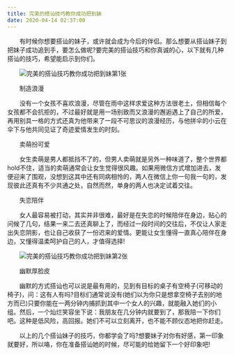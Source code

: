 ```yaml
---
title: 完美的搭讪技巧教你成功把到妹
date: 2020-04-14 02:37:00
---
```




　　有时候你想要搭讪的妹子，或许就会成为今后的伴侣。那么想要从搭讪妹子到把妹子成功追到手，要怎么做呢?要完美的搭讪技巧和你真诚的心，以下就有几种搭讪的技巧，希望能启示到你们。

　　![完美的搭讪技巧教你成功把到妹第1张](/img/00c7593f2b5e9115352ddeafcf1b4a3b.jpg)

　　制造浪漫

　　没有一个女孩不喜欢浪漫，尽管在雨中这样求爱这种方法很老土，但相信每个女孩都不会抗拒的，不过最好就是用一场别致而又浪漫的邂逅遇上了自己的所爱，再用别具一格的方式还真为他带来了一段不可思议的浪漫经历，与他拼伞的小云在伞下与他共同见证了奇迹爱情发生的时刻。

　　卖萌扮可爱

　　女生卖萌是男人都抵挡不了的，但男人卖萌就是另外一种味道了，整个世界都hold不住，适当的卖萌通常会让女生觉得很风趣。如果用微信方式增加进去，发便迎来了围观，没想到这其中还有同病相怜的，两人在微信上你一句我一句的，发现彼此还真有不少共通之处，自然而然，单身的两人也决定试着交往。

　　失恋陪伴

　　女人最容易被打动，其实并非很难，最好是在失恋的时候陪伴在身边，贴心的问候了几句，结果一来二去还真聊上了，而经过一段时间的交往后，不仅让人家走出失恋阴影，也让自己收获了一份迟来的爱情。更能让女生懂得一直真心陪伴在身边，又懂得温柔呵护自己的人，才值得选择!

　　![完美的搭讪技巧教你成功把到妹第2张](/img/6b4470255a09d7d553b7277d7227fc22.jpg)

　　幽默厚脸皮

　　幽默的方式搭讪也可以说是最有用的，见到有目标的桌子有空椅子(可移动的椅子)，问：这有人有吗?目标们通常说没有(她们以为你只是想拿空椅子去别的地方而已)只要你能在一两分钟内捕抓到其中一个女人的兴趣，就能融入她们的小组。然后，一个灿烂笑容坐下说：我朋友在几分钟内就要到了，那我陪一下你们吧。这种是低风险，高回报。她们不可以立刻离开，也不能不顾仪态地把你赶走。

　　以上的几个搭讪妹子的技巧，你都学会了吗?想要妹子对你有好感，第一印象就要好，所以咯，你在准备搭讪她的时候，尽可能的给她留下一个好印象吧!